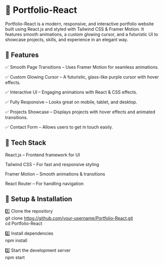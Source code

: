
# 🚀 Portfolio-React

Portfolio-React is a modern, responsive, and interactive portfolio website built using React.js and styled with Tailwind CSS & Framer Motion. It features smooth animations, a custom glowing cursor, and a futuristic UI to showcase projects, skills, and experience in an elegant way.




## 🎨 Features


✅ Smooth Page Transitions – Uses Framer Motion for seamless animations.

✅ Custom Glowing Cursor – A futuristic, glass-like purple cursor with hover effects.

✅ Interactive UI – Engaging animations with React & CSS effects.

✅ Fully Responsive – Looks great on mobile, tablet, and desktop.


✅ Projects Showcase – Displays projects with hover effects and animated transitions.

✅ Contact Form – Allows users to get in touch easily.



## 📌 Tech Stack
React.js – Frontend framework for UI

Tailwind CSS – For fast and responsive styling

Framer Motion – Smooth animations & transitions

React Router – For handling navigation

## 🎯 Setup & Installation

1️⃣ Clone the repository  
git clone https://github.com/your-username/Portfolio-React.git  
cd Portfolio-React

2️⃣ Install dependencies  
npm install

3️⃣ Start the development server  
npm start

    
